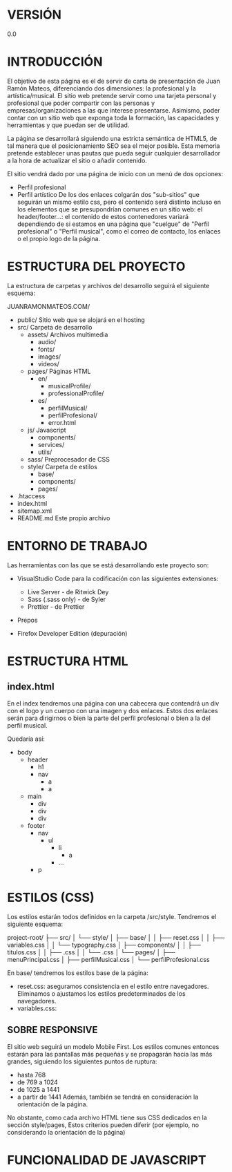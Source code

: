 # VERSIÓN

0.0

# INTRODUCCIÓN

El objetivo de esta página es el de servir de carta de presentación de Juan Ramón Mateos, diferenciando dos dimensiones: la profesional y la artística/musical. El sitio web pretende servir como una tarjeta personal y profesional que poder compartir con las personas y empresas/organizaciones a las que interese presentarse. Asimismo, poder contar con un sitio web que exponga toda la formación, las capacidades y herramientas y que puedan ser de utilidad.

La página se desarrollará siguiendo una estricta semántica de HTML5, de tal manera que el posicionamiento SEO sea el mejor posible. Esta memoria pretende establecer unas pautas que pueda seguir cualquier desarrollador a la hora de actualizar el sitio o añadir contenido.

El sitio vendrá dado por una página de inicio con un menú de dos opciones:
- Perfil profesional
- Perfil artístico
De los dos enlaces colgarán dos "sub-sitios" que seguirán un mismo estilo css, pero el contenido será distinto incluso en los elementos que se presupondrían comunes en un sitio web: el header/footer...: el contenido de estos contenedores variará dependiendo de si estamos en una página que "cuelgue" de "Perfil profesional" o "Perfil musical", como el correo de contacto, los enlaces o el propio logo de la página.

# ESTRUCTURA DEL PROYECTO

La estructura de carpetas y archivos del desarrollo seguirá el siguiente esquema:

JUANRAMONMATEOS.COM/
- public/                           Sitio web que se alojará en el hosting
- src/                              Carpeta de desarrollo
    - assets/                       Archivos multimedia 
        - audio/
        - fonts/
        - images/
        - videos/
    - pages/                        Páginas HTML
        - en/
            - musicalProfile/
            - professionalProfile/
        - es/
            - perfilMusical/
            - perfilProfesional/
            - error.html
    - js/                           Javascript
        - components/
        - services/
        - utils/
    - sass/                         Preprocesador de CSS
    - style/                        Carpeta de estilos
        - base/
        - components/
        - pages/
- .htaccess
- index.html
- sitemap.xml
- README.md                         Este propio archivo

# ENTORNO DE TRABAJO

Las herramientas con las que se está desarrollando este proyecto son:
- VisualStudio Code para la codificación con las siguientes extensiones:
    - Live Server - de Ritwick Dey
    - Sass (.sass only) - de Syler
    - Prettier - de Prettier

- Prepos

- Firefox Developer Edition (depuración)

# ESTRUCTURA HTML

## index.html

En el index tendremos una página con una cabecera que contendrá un div con el logo y un cuerpo con una imagen y dos enlaces.
Estos dos enlaces serán para dirigirnos o bien la parte del perfil profesional o bien a la del perfil musical.

Quedaría así:

- body
  - header
    - h1
    - nav
      - a
      - a
  - main
    - div
    - div
    - div
  - footer
    - nav
      - ul
        - li
          - a
        - ...
    - p

# ESTILOS (CSS)

Los estilos estarán todos definidos en la carpeta /src/style. Tendremos el siguiente esquema:

project-root/
├── src/
│   └── style/
│       ├── base/
│       │   ├── reset.css
│       │   ├── variables.css
│       │   └── typography.css
│       ├── components/
│       │   ├── titulos.css
│       │   ├── .css
│       │   └── .css
│       └── pages/
│           ├── menuPrincipal.css
│           ├── perfilMusical.css
│           └── perfilProfesional.css

En base/ tendremos los estilos base de la página:
- reset.css: aseguramos consistencia en el estilo entre navegadores. Eliminamos o ajustamos los estilos predeterminados de los navegadores.
- variables.css: 


## SOBRE RESPONSIVE

El sitio web seguirá un modelo Mobile First. Los estilos comunes entonces estarán para las pantallas más pequeñas y se propagarán hacia las más grandes, siguiendo los siguientes puntos de ruptura:
- hasta 768
- de 769 a 1024
- de 1025 a 1441
- a partir de 1441
Además, también se tendrá en consideración la orientación de la página.

No obstante, como cada archivo HTML tiene sus CSS dedicados en la sección style/pages, Estos criterios pueden diferir (por ejemplo, no considerando la orientación de la página)

# FUNCIONALIDAD DE JAVASCRIPT

